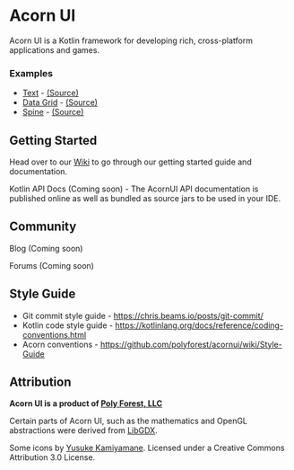 # Acorn UI

Acorn UI is a Kotlin framework for developing rich, cross-platform applications and games.

### Examples

- [Text](http://text.acornui.com) - [(Source)](https://github.com/polyforest/text-demo)
- [Data Grid](http://datagrid.acornui.com) - [(Source)](https://github.com/polyforest/datagrid-demo)
- [Spine](http://spine.acornui.com) - [(Source)](https://github.com/polyforest/spine-demo)

## Getting Started

Head over to our [Wiki](https://github.com/polyforest/acornui/wiki) to go through our getting started guide and documentation.

Kotlin API Docs (Coming soon) - The AcornUI API documentation is published online as well as bundled as source jars to be used in your IDE.

## Community
Blog (Coming soon)

Forums (Coming soon) 

## Style Guide
- Git commit style guide - https://chris.beams.io/posts/git-commit/
- Kotlin code style guide - https://kotlinlang.org/docs/reference/coding-conventions.html
- Acorn conventions - https://github.com/polyforest/acornui/wiki/Style-Guide

## Attribution
**Acorn UI is a product of [Poly Forest, LLC](https://polyforest.com)**

Certain parts of Acorn UI, such as the mathematics and OpenGL abstractions were derived from [LibGDX](https://github.com/libgdx/libgdx).   

Some icons by [Yusuke Kamiyamane](http://p.yusukekamiyamane.com/). Licensed under a Creative Commons Attribution 3.0 License.





